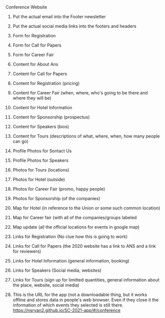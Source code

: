 Conference Website

1. Put the actual email into the Footer newsletter
2. Put the actual social media links into the footers and headers

1. Form for Registration
2. Form for Call for Papers
3. Form for Career Fair

1. Content for About Ans
2. Content for Call for Papers
3. Content for Registration (pricing)
4. Content for Career Fair (when, where, who's going to be there and where they will be)
5. Content for Hotel Information
6. Content for Sponsorship (prospectus)
7. Content for Speakers (bios)
8. Content for Tours (descriptions of what, where, when, how many people can go)

1. Profile Photos for Sontact Us
2. Profile Photos for Speakers

1. Photos for Tours (locations)
2. Photos for Hotel (outside)
3. Photos for Career Fair (promo, happy people)
4. Photos for Sponsorship (of the companies)

1. Map for Hotel (in reference to the Union or some such common location)
2. Map for Career fair (with all of the companies/groups labeled
3. Map update (all the official locations for events in google map)

1. Links for Registration (No clue how this is going to work)
2. Links for Call for Papers (the 2020 website has a link to ANS and a link for reviewers)
3. Links for Hotel Information (general information, booking)
4. Links for Speakers (Social media, websites)
5. Links for Tours (sign up for limitted quantities, general information about the place, website, social media)

1. This is the URL for the app (not a downloadable thing, but it works offline and stores data in people's web browser. Even if they close it the information of which events they selected is still there. https://nsryan2.github.io/SC-2021-app/#/conference

